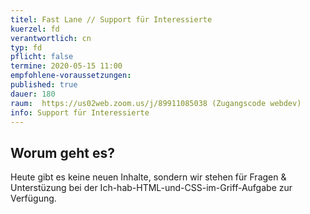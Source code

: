 ```yaml
---
titel: Fast Lane // Support für Interessierte
kuerzel: fd
verantwortlich: cn
typ: fd
pflicht: false
termine: 2020-05-15 11:00
empfohlene-voraussetzungen: 
published: true
dauer: 180
raum:  https://us02web.zoom.us/j/89911085038 (Zugangscode webdev)
info: Support für Interessierte
---
```


## Worum geht es?
Heute gibt es keine neuen Inhalte, sondern wir stehen für Fragen & Unterstüzung bei der Ich-hab-HTML-und-CSS-im-Griff-Aufgabe zur Verfügung.









